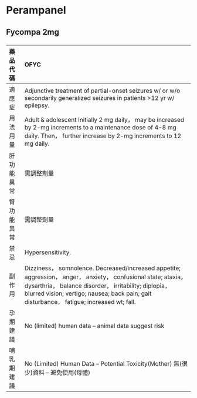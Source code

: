 # Perampanel

## Fycompa 2mg

##### 

| 藥品代碼   | OFYC                                                                                                                                                                                                                                                                  |
|:-----------|:----------------------------------------------------------------------------------------------------------------------------------------------------------------------------------------------------------------------------------------------------------------------|
| 適應症     | Adjunctive treatment of partial-onset seizures w/ or w/o secondarily generalized seizures in patients >12 yr w/ epilepsy.                                                                                                                                             |
| 用法用量   | Adult & adolescent Initially 2 mg daily， may be increased by 2-mg increments to a maintenance dose of 4-8 mg daily. Then， further increase by 2-mg increments to 12 mg daily.                                                                                       |
| 肝功能異常 | 需調整劑量                                                                                                                                                                                                                                                            |
| 腎功能異常 | 需調整劑量                                                                                                                                                                                                                                                            |
| 禁忌       | Hypersensitivity.                                                                                                                                                                                                                                                     |
| 副作用     | Dizziness， somnolence. Decreased/increased appetite; aggression， anger， anxiety， confusional state; ataxia， dysarthria， balance disorder， irritability; diplopia， blurred vision; vertigo; nausea; back pain; gait disturbance， fatigue; increased wt; fall. |
| 孕期建議   | No (limited) human data – animal data suggest risk                                                                                                                                                                                                                    |
| 哺乳期建議 | No (Limited) Human Data – Potential Toxicity(Mother) 無(很少)資料 – 避免使用(母體)                                                                                                                                                                                    |

